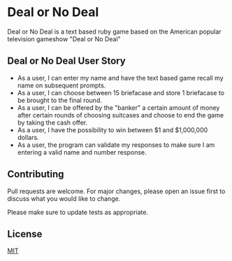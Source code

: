 # Deal or No Deal

Deal or No Deal is a text based ruby game based on the American popular television gameshow "Deal or No Deal"

## Deal or No Deal User Story
* As a user, I can enter my name and have the text based game recall my name on subsequent prompts. 
* As a user, I can choose between 15 briefacase and store 1 briefacase to be brought to the final round.
* As a user, I can be offered by the "banker" a certain amount of money after certain rounds of choosing suitcases and choose to end the game by taking the cash offer. 
* As a user, I have the possibility to win between $1 and $1,000,000 dollars. 
* As a user, the program can validate my responses to make sure I am entering a valid name and number response. 

## Contributing
Pull requests are welcome. For major changes, please open an issue first to discuss what you would like to change.

Please make sure to update tests as appropriate.

## License
[MIT](https://choosealicense.com/licenses/mit/)
